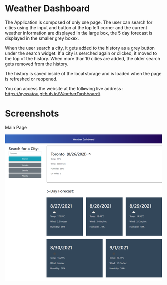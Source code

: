 <h1> Weather Dashboard </h1>

<p> The Application is composed of only one page. The user can search for cities using the input and button at the top left corner and the current weather information are displayed
in the large box, the 5 day forecast is displayed in the smaller grey boxex. </p>

<p> When the user search a city, it gets added to the history as a grey button under the search widget. If a city is searched again or clicked, it moved to the top of the history. When more than 10 cities are added, the older search gets removed from the history. </p>

<p> The history is saved inside of the local storage and is loaded when the page is refreshed or reopened. </p>

<p> You can access the website at the following live address : <a href="https://ayssatou.github.io/WeatherDashboard/">https://ayssatou.github.io/WeatherDashboard/</a></p>

<h1> Screenshots </h1>

<p> Main Page </p>
<img src="assets/images/app-screenshot.png" title="weather-dashboard-screenshot" alt="Screenshot of the main page of the weather dashboard"/>
